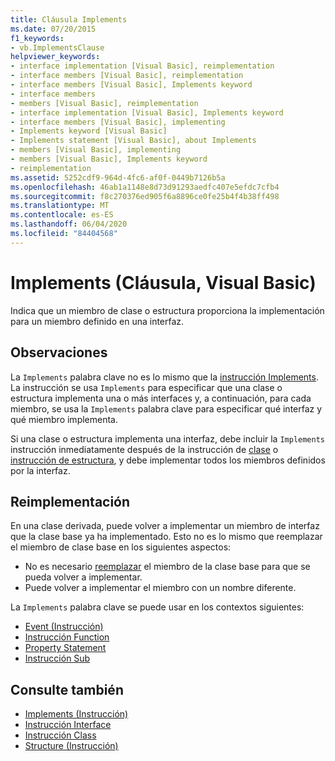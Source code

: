 ```yaml
---
title: Cláusula Implements
ms.date: 07/20/2015
f1_keywords:
- vb.ImplementsClause
helpviewer_keywords:
- interface implementation [Visual Basic], reimplementation
- interface members [Visual Basic], reimplementation
- interface members [Visual Basic], Implements keyword
- interface members
- members [Visual Basic], reimplementation
- interface implementation [Visual Basic], Implements keyword
- interface members [Visual Basic], implementing
- Implements keyword [Visual Basic]
- Implements statement [Visual Basic], about Implements
- members [Visual Basic], implementing
- members [Visual Basic], Implements keyword
- reimplementation
ms.assetid: 5252cdf9-964d-4fc6-af0f-0449b7126b5a
ms.openlocfilehash: 46ab1a1148e8d73d91293aedfc407e5efdc7cfb4
ms.sourcegitcommit: f8c270376ed905f6a8896ce0fe25b4f4b38ff498
ms.translationtype: MT
ms.contentlocale: es-ES
ms.lasthandoff: 06/04/2020
ms.locfileid: "84404568"
---
```

# <a name="implements-clause-visual-basic"></a>Implements (Cláusula, Visual Basic)
Indica que un miembro de clase o estructura proporciona la implementación para un miembro definido en una interfaz.  
  
## <a name="remarks"></a>Observaciones  
La `Implements` palabra clave no es lo mismo que la [instrucción Implements](implements-statement.md). La instrucción se usa `Implements` para especificar que una clase o estructura implementa una o más interfaces y, a continuación, para cada miembro, se usa la `Implements` palabra clave para especificar qué interfaz y qué miembro implementa.

Si una clase o estructura implementa una interfaz, debe incluir la `Implements` instrucción inmediatamente después de la instrucción de [clase](class-statement.md) o [instrucción de estructura](structure-statement.md), y debe implementar todos los miembros definidos por la interfaz.

## <a name="reimplementation"></a>Reimplementación  
En una clase derivada, puede volver a implementar un miembro de interfaz que la clase base ya ha implementado. Esto no es lo mismo que reemplazar el miembro de clase base en los siguientes aspectos:

- No es necesario [reemplazar](../modifiers/overridable.md) el miembro de la clase base para que se pueda volver a implementar.
- Puede volver a implementar el miembro con un nombre diferente.

La `Implements` palabra clave se puede usar en los contextos siguientes:

- [Event (Instrucción)](event-statement.md)
- [Instrucción Function](function-statement.md)
- [Property Statement](property-statement.md)
- [Instrucción Sub](sub-statement.md)  
  
## <a name="see-also"></a>Consulte también

- [Implements (Instrucción)](implements-statement.md)
- [Instrucción Interface](interface-statement.md)
- [Instrucción Class](class-statement.md)
- [Structure (Instrucción)](structure-statement.md)
